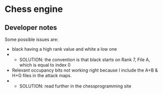 # Chess engine
## Developer notes
Some possible issues are:
 - black having a high rank value and white a low one
 - - SOLUTION: the convention is that black starts on Rank 7, File A, which is equal to index 0
 - Relevant occupancy bits not working right because I include the A+B & H+G files in the attack maps. 
 - - SOLUTION: read further in the chessprogramming site
